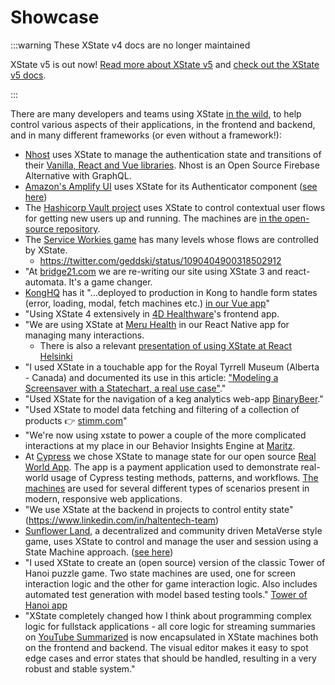 # Showcase

:::warning These XState v4 docs are no longer maintained

XState v5 is out now! [Read more about XState v5](https://stately.ai/blog/2023-12-01-xstate-v5) and [check out the XState v5 docs](https://stately.ai/docs/xstate).

:::

There are many developers and teams using XState [in the wild](https://github.com/statelyai/xstate/issues/255), to help control various aspects of their applications, in the frontend and backend, and in many different frameworks (or even without a framework!):

- [Nhost](https://nhost.io) uses XState to manage the authentication state and transitions of their [Vanilla, React and Vue libraries](https://github.com/nhost/nhost). Nhost is an Open Source Firebase Alternative with GraphQL.
- [Amazon's Amplify UI](https://docs.amplify.aws/ui/) uses XState for its Authenticator component ([see here](https://github.com/aws-amplify/amplify-ui/blob/main/packages/ui/src/machines/authenticator/index.ts))
- The [Hashicorp Vault project](https://vaultproject.io) uses XState to control contextual user flows for getting new users up and running. The machines are [in the open-source repository](https://github.com/hashicorp/vault).
- The [Service Workies game](https://serviceworkies.com/) has many levels whose flows are controlled by XState.
  - https://twitter.com/geddski/status/1090404900318502912
- "At [bridge21.com](https://bridge21.com) we are re-writing our site using XState 3 and react-automata. It's a game changer.
- [KongHQ](https://konghq.com/products/kong-manager) has it "...deployed to production in Kong to handle form states (error, loading, modal, fetch machines etc.) [in our Vue app](https://konghq.com/products/kong-manager)"
- "Using XState 4 extensively in [4D Healthware](https://www.4dhealthware.com/)'s frontend app.
- "We are using XState at [Meru Health](https://www.meruhealth.com/) in our React Native app for managing many interactions.
  - There is also a relevant [presentation of using XState at React Helsinki](https://www.facebook.com/fraktio/videos/780228525664779/?t=4263)
- "I used XState in a touchable app for the Royal Tyrrell Museum (Alberta - Canada) and documented its use in this article: ["Modeling a Screensaver with a Statechart, a real use case"](https://medium.com/@carloslfu/modeling-a-screensaver-with-a-statechart-a-real-use-case-f57301682570)."
- "Used XState for the navigation of a keg analytics web-app [BinaryBeer](https://binarybeer.io/)."
- "Used XState to model data fetching and filtering of a collection of products 👉 [stimm.com](https://stimm.com)"
- "We're now using xstate to power a couple of the more complicated interactions at my place in our Behavior Insights Engine at [Maritz](https://www.maritz.com/).
- At [Cypress](https://cypress.io) we chose XState to manage state for our open source [Real World App](https://github.com/cypress-io/cypress-realworld-app). The app is a payment application used to demonstrate real-world usage of Cypress testing methods, patterns, and workflows. [The machines](https://github.com/cypress-io/cypress-realworld-app/tree/develop/src/machines) are used for several different types of scenarios present in modern, responsive web applications.
- "We use XState at the backend in projects to control entity state" (https://www.linkedin.com/in/haltentech-team)
- [Sunflower Land](https://sunflower-land.com/), a decentralized and community driven MetaVerse style game, uses XState to control and manage the user and session using a State Machine approach. ([see here](https://github.com/sunflower-land/sunflower-land))
- "I used XState to create an (open source) version of the classic Tower of Hanoi puzzle game. Two state machines are used, one for screen interaction logic and the other for game interaction logic. Also includes automated test generation with model based testing tools." [Tower of Hanoi app](https://towerofhanoi.app)
- "XState completely changed how I think about programming complex logic for fullstack applications - all core logic for streaming summaries on [YouTube Summarized](https://www.youtubesummarized.com) is now encapsulated in XState machines both on the frontend and backend. The visual editor makes it easy to spot edge cases and error states that should be handled, resulting in a very robust and stable system."
